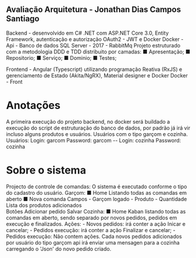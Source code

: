## Avaliação Arquitetura - Jonathan Dias Campos Santiago

Backend - desenvolvido em C# .NET com ASP.NET Core 3.0, Entity Framework, autenticação e autorização OAuth2 - JWT e Docker
Docker 
	- Api
	- Banco de dados SQL Server - 2017
	- RabbitMq
Projeto estruturado com a metodologia DDD e TDD 
distribuito por camadas:
	■ Apresentação;
	■ Repositorio;
	■ Serviço;
	■ Dominio;
	■ Testes;
	
Frontend - Angular (Typescript) utilizando programação Reativa (RxJS) e gerenciamento de Estado (Akita/NgRX), Material designer e Docker
Docker 
	- Front
	
# Anotações
A primeira execução do projeto backend, no docker será buildado a execução do script de estruturação do banco de dados,
por padrão já irá vir incluso alguns produtos e usuários.
Usuários com o tipo garçom e cozinha.
Usuários:
	Login: garcom
	Password: garcom
	--
	Login: cozinha
	Password: cozinha	


# Sobre o sistema
Projecto de controle de comandas:
O sistema é executado conforme o tipo do cadastro do usuário.
Garçom:
	■ Home
		Listando todas as comandas em aberto
	■ Nova comanda 
		Campos
			- Garçom logado
			- Produto
			- Quantidade
		Lista dos produtos adicionados	
		Botões
			Adicionar pedido
			Salvar
Cozinha:
		■ Home
			Kaban listando todas as comandas em aberto, sendo separado por novos pedidos, pedidos em execução e finalizados.
		Ações:
			- Novos pedidos: irá conter a ação Inicar e cancelar;
			- Pedidos execução: irá conter a ação Finalizar e cancelar;
			- Pedidos execução: Não contem ações.
Cada novos pedidos adicionados por usuário do tipo garçom api irá enviar uma mensagen para a cozinha carregando o 'Json'
do novo pedido criado.
